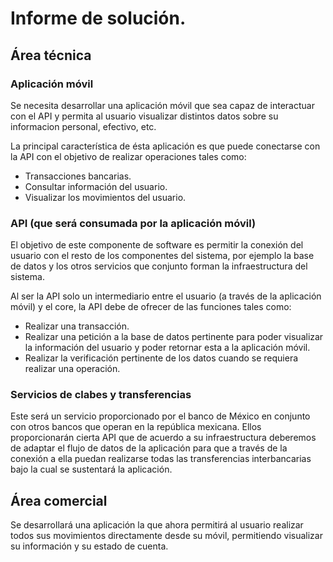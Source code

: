 # Informe de solución.

## Área técnica

### Aplicación móvil

Se necesita desarrollar una aplicación móvil que sea capaz de interactuar con el API y permita al usuario visualizar distintos datos sobre su informacion personal, efectivo, etc.

La principal característica de ésta aplicación es que puede conectarse con la API con el objetivo de realizar operaciones tales como:

+ Transacciones bancarias.
+ Consultar información del usuario.
+ Visualizar los movimientos del usuario.

### API (que será consumada por la aplicación móvil)

El objetivo de este componente de software es permitir la conexión del usuario con el resto de los componentes del sistema, por ejemplo la base de datos y los otros servicios que conjunto forman la infraestructura del sistema.

Al ser la API solo un intermediario entre el usuario (a través de la aplicación móvil) y el core, la API debe de ofrecer de las funciones tales como:

+ Realizar una transacción.
+ Realizar una petición a la base de datos pertinente para poder visualizar la información del usuario y poder retornar esta a la aplicación móvil.
+ Realizar la verificación pertinente de los datos cuando se requiera realizar una operación.

### Servicios de clabes y transferencias

Este será un servicio proporcionado por el banco de México en conjunto con otros bancos que operan en la república mexicana. Ellos proporcionarán cierta API que de acuerdo a su infraestructura deberemos de adaptar el flujo de datos de la aplicación para que a través de la conexión a ella puedan
realizarse todas las transferencias interbancarias bajo la cual se sustentará la aplicación.

## Área comercial

Se desarrollará una aplicación la que ahora permitirá al usuario realizar todos sus movimientos directamente desde su móvil, permitiendo visualizar su información y su estado de cuenta.